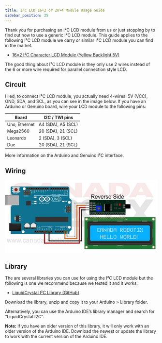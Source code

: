 ```yaml
---
title: I²C LCD 16×2 or 20×4 Module Usage Guide
sidebar_position: 25
---
```


Thank you for purchasing an I²C LCD module from us or just stopping by to find out how to use a generic I²C LCD module. This guide applies to the following I²C LCD module we carry or similar I²C LCD module you can find in the market.

* [16×2 I²C Character LCD Module (Yellow Backlight 5V)](https://www.canadarobotix.com/products/1747)

The good thing about I²C LCD module is they only use 2 wires instead of the 6 or more wire required for parallel connection style LCD.

## Circuit
I lied, to connect I²C LCD module, you actually need 4-wires: 5V (VCC), GND, SDA, and SCL, as you can see in the image below. If you have an Arduino or Genuino board, wire your LCD module to the following pins:

|Board|I2C / TWI pins|
|---|---|
|Uno, Ethernet|A4 (SDA), A5 (SCL)|
|Mega2560|20 (SDA), 21 (SCL)|
|Leonardo|2 (SDA), 3 (SCL)|
|Due|20 (SDA), 21 (SCL)|

More information on the Arduino and Genuino I²C interface.

## Wiring

![](/img/docs/product_guide/1747_01.jpg)

## Library
The are several libraries you can use for using the I²C LCD module but the following is one we recommend because we tested it and it works.

* [LiquidCrystal I²C Library (GitHub)](https://github.com/fdebrabander/Arduino-LiquidCrystal-I2C-library)

Download the library, unzip and copy it to your Arduino > Library folder.

Alternatively, you can use the Arduino IDE’s library manager and search for “LiquidCrystal I2C”.

**Note:** If you have an older version of this library, it will only work with an older version of the Arduino IDE. Download the newest or update the library to work with the current version of the Arduino IDE.